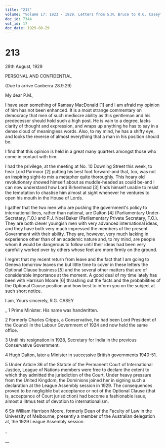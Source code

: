 ```yaml
---
title: "213"
volume: "Volume 17: 1923 - 1929, Letters from S.M. Bruce to R.G. Casey"
doc_id: 7344
vol_id: 17
doc_date: 1929-08-29
---
```


# 213

29th August, 1929

PERSONAL AND CONFIDENTIAL

(Due to arrive Canberra 28.9.29)

My dear P.M.,

I have seen something of Ramsay MacDonald [1] and I am afraid my opinion of him has not been enhanced. It is a most strange commentary on democracy that men of such mediocre ability as this gentleman and his predecessor should hold such a high post. He is vain to a degree, lacks clarity of thought and expression, and wraps up anything he has to say in a dense cloud of meaningless words. Also, to my mind, he has a shifty eye, and looks the reverse of almost everything that a man in his position should be.

I find that this opinion is held in a great many quarters amongst those who come in contact with him.

I had the privilege, at the meeting at No. 10 Downing Street this week, to hear Lord Parmoor [2] putting his best foot forward-and that, too, was not an inspiring sight-to mix a metaphor quite thoroughly. This hoary old revolutionary showed himself about as muddle-headed as could be-and I can now understand how Lord Birkenhead [3] finds himself unable to resist the temptation to chastise him almost at sight whenever he ventures to open his mouth in the House of Lords.

I gather that the two men who are pushing the government's policy to international lines, rather than national, are Dalton [4] (Parliamentary Under-Secretary, F.O.) and P.J. Noel Baker (Parliamentary Private Secretary, F.O.). They are both clever youngish men with very advanced international ideas, and they have both very much impressed the members of the present Government with their ability. They are, however, very much lacking in experience other than of an academic nature and, to my mind, are people whom it would be dangerous to follow until their ideas had been very carefully worked over by others whose feet are more firmly on the ground.

I regret that my recent return from leave and the fact that I am going to Geneva tomorrow leaves me but little time to cover in these letters the Optional Clause business [5] and the several other matters that are of considerable importance at the moment. A good deal of my time lately has been with Harrison Moore [6] thrashing out the facts and the probabilities of the Optional Clause position and how best to inform you on the subject at such short notice.

I am, Yours sincerely, R.G. CASEY 

_ 1 Prime Minister. His name was handwritten.

2 Formerly Charles Cripps, a Conservative, he had been Lord President of the Council in the Labour Government of 1924 and now held the same office.

3 Until his resignation in 1928, Secretary for India in the previous Conservative Government.

4 Hugh Dalton, later a Minister in successive British governments 1940-51.

5 Under Article 36 of the Statute of the Permanent Court of International Justice, League of Nations members were free to declare the extent to which they admitted the jurisdiction of the Court. Under heavy pressure from the United Kingdom, the Dominions joined her in signing such a declaration at the League Assembly session in 1929. The consequences proved to be negligible but acceptance or not of the Optional Clause (that is, acceptance of Court jurisdiction) had become a fashionable issue, almost a litmus test of devotion to internationalism.

6 Sir William Harrison Moore, formerly Dean of the Faculty of Law in the University of Melbourne, presently a member of the Australian delegation at, the 1929 League Assembly session.

_

__
